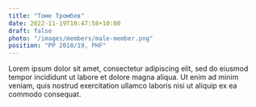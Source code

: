 ```yaml
---
title: "Томе Тромбев"
date: 2022-11-19T10:47:58+10:00
draft: false
photo: "/images/members/male-member.png"
position: "PP 2018/19, PHF"
---
```


Lorem ipsum dolor sit amet, consectetur adipiscing elit, sed do eiusmod tempor incididunt ut labore et dolore magna aliqua. Ut enim ad minim veniam, quis nostrud exercitation ullamco laboris nisi ut aliquip ex ea commodo consequat.